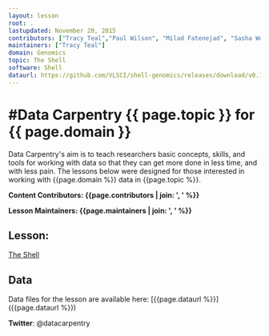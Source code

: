 ```yaml
---
layout: lesson
root: .
lastupdated: November 20, 2015
contributors: ["Tracy Teal","Paul Wilson", "Milad Fatenejad", "Sasha Wood","Radhika Khetani", "Matthew Wakefield"]
maintainers: ["Tracy Teal"]
domain: Genomics
topic: The Shell
software: Shell
dataurl: https://github.com/VLSCI/shell-genomics/releases/download/v0.1.0/data\_files.tar.gz
---
```


<!-- USING THIS LESSON TEMPLATE -->
<!-- Lesson specific information is taken from the YAML header at the top of the page -->

<!-- THE LESSON INFORMATION -->


#Data Carpentry {{ page.topic }} for {{ page.domain }}
=======

Data Carpentry's aim is to teach researchers basic concepts, skills,
and tools for working with data so that they can get more done in less
time, and with less pain. The lessons below were designed for those interested
in working with {{page.domain %}} data in {{page.topic %}}.


**Content Contributors: {{page.contributors | join: ', ' %}}**


**Lesson Maintainers: {{page.maintainers | join: ', ' %}}**


## Lesson:

[The Shell](README.html)



## Data

Data files for the lesson are available here: [{{page.dataurl %}}]({{page.dataurl %}})


<p><strong>Twitter</strong>: @datacarpentry

